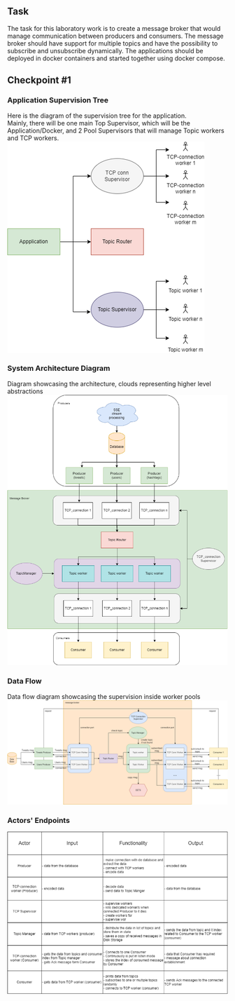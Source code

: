## Task
The task for this laboratory work is to create a message broker that would manage communication between producers and consumers.
The message broker should have support for multiple topics and have the possibility to subscribe and unsubscribe dynamically. The applications should be deployed
in docker containers and started together using docker compose.

## Checkpoint #1
### Application Supervision Tree
Here is the diagram of the supervision tree for the application.  
Mainly, there will be one main Top Supervisor, which will be the Application/Docker, and 2 Pool Supervisors that will manage Topic workers and TCP workers.    
![PTR-supervision-tree-message-broker.png](PTR-supervision-tree-message-broker.png)

### System Architecture Diagram
Diagram showcasing the architecture, clouds representing higher level abstractions  
![PTR-message-broker.png](PTR-message-broker.png)

### Data Flow
Data flow diagram showcasing the supervision inside worker pools  
![PTR-data-flow-diagram.png](PTR-data-flow-diagram.png)

### Actors' Endpoints
![PTR-actors-jobs.png](PTR-actors-jobs.png)
